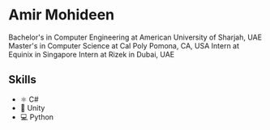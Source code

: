 <!--  [Design and Development](https://github.com/adriantwarog/adriantwarog/blob/master/freeCodeCamp.jpg) -->

# Amir Mohideen
Bachelor's in Computer Engineering at American University of Sharjah, UAE
Master's in Computer Science at Cal Poly Pomona, CA, USA
Intern at Equinix in Singapore
Intern at Rizek in Dubai, UAE

## Skills
* ⚛ C#
* 📱 Unity
* 💻 Python

<!--
## Examples of Work
<img src="https://github.com/adriantwarog/adriantwarog/blob/master/covid19.gif" width="512" >
-->
